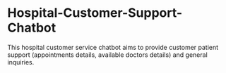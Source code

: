 # Hospital-Customer-Support-Chatbot
This hospital customer service chatbot aims to provide customer patient support (appointments details, available doctors details) and general inquiries.
